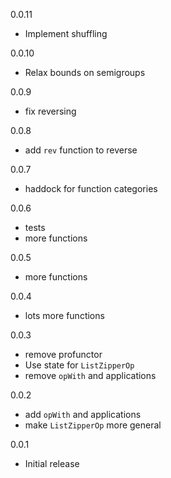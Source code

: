 0.0.11

* Implement shuffling

0.0.10

* Relax bounds on semigroups

0.0.9

* fix reversing

0.0.8

* add `rev` function to reverse

0.0.7

* haddock for function categories

0.0.6

* tests
* more functions

0.0.5

* more functions

0.0.4

* lots more functions

0.0.3

* remove profunctor
* Use state for `ListZipperOp`
* remove `opWith` and applications

0.0.2

* add `opWith` and applications
* make `ListZipperOp` more general

0.0.1

* Initial release
